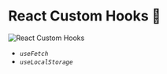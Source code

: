 # React Custom Hooks 📿

![React Custom Hooks](https://blog.alexdevero.com/wp-content/uploads/2021/06/14-06-21-how-to-create-your-own-react-custom-hooks-blog.jpg)


* *```useFetch```*
* *```useLocalStorage```*

